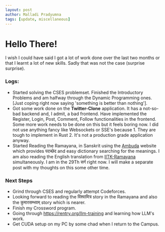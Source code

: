 ```yaml
---
layout: post
author: Malladi Pradyumna
tags: [update, miscellaneous]
---
```


# Hello There!

I wish I could have said I got a lot of work done over the last two months or that I learnt a lot of new skills. Sadly that was not the case (surprise surprise).

### Logs:

- Started solving the CSES problemset. Finished the Introductory Problems and am halfway through the Dynamic Programming ones. [Just coping right now saying 'something is better than nothing'].
- Got some work done on the __Twitter-Clone__ application. It has a not-so-bad backend and, I admit, a bad frontend. Have implemented the Register, Login, Post, Comment, Follow functionalities in the frontend. Some more work needs to be done on this but it feels boring now. I did not use anything fancy like Websockets or SSE's because 1. They are tough to implement in Rust 2. It's not a production grade application anyway.
- Started Reading the Ramayana, in Sanskrit using the [Ambuda](https://ambuda.org/) website which provides पदच्छेद and easy dictionary searching for the meanings. I am also reading the English translation from [IITK-Ramayana](https://www.valmiki.iitk.ac.in/) simultaneously. I am in the 29Th सर्ग right now. I will make a separate post with my thoughts on this some other time.

### Next Steps
- Grind through CSES and regularly attempt Codeforces.
- Looking forward to reading the विश्वामित्र story in the Ramayana and also the कुमारसम्भवम् story which is nearer.
- Finish my Crossword program.
- Going through https://rentry.org/llm-training  and learning how LLM's work.
- Get CUDA setup on my PC by some chad when I return to the Campus.
